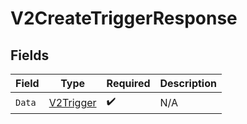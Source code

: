 # V2CreateTriggerResponse


## Fields

| Field                                             | Type                                              | Required                                          | Description                                       |
| ------------------------------------------------- | ------------------------------------------------- | ------------------------------------------------- | ------------------------------------------------- |
| `Data`                                            | [V2Trigger](../../Models/Components/V2Trigger.md) | :heavy_check_mark:                                | N/A                                               |